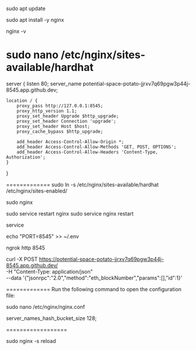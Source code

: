 sudo apt update

sudo apt install -y nginx

nginx -v

sudo nano /etc/nginx/sites-available/hardhat
==============
server {
    listen 80;
    server_name potential-space-potato-jjrxv7q69pgw3p44j-8545.app.github.dev;

    location / {
        proxy_pass http://127.0.0.1:8545;
        proxy_http_version 1.1;
        proxy_set_header Upgrade $http_upgrade;
        proxy_set_header Connection 'upgrade';
        proxy_set_header Host $host;
        proxy_cache_bypass $http_upgrade;

        add_header Access-Control-Allow-Origin *;
        add_header Access-Control-Allow-Methods 'GET, POST, OPTIONS';
        add_header Access-Control-Allow-Headers 'Content-Type, Authorization';
    }
}

=============
sudo ln -s /etc/nginx/sites-available/hardhat /etc/nginx/sites-enabled/

sudo nginx

sudo service restart nginx
sudo service nginx restart

service 

echo "PORT=8545" >> ~/.env

ngrok http 8545

curl -X POST https://potential-space-potato-jjrxv7q69pgw3p44j-8545.app.github.dev/ \
     -H "Content-Type: application/json" \
     --data '{"jsonrpc":"2.0","method":"eth_blockNumber","params":[],"id":1}'


=============
Run the following command to open the configuration file:

sudo nano /etc/nginx/nginx.conf

server_names_hash_bucket_size 128;

==================

sudo nginx -s reload


